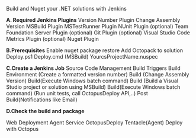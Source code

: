 Build and Nuget your .NET solutions with Jenkins


**A. Required Jenkins Plugins** 
Version Number Plugin
Change Assembly Version
MSBuild Plugin
MSTestRunner Plugin
NUnit Plugin
(optional) Team Foundation Server Plugin
(optional) Git Plugin
(optional) Visual Studio Code Metrics Plugin
(optional) Nuget Plugin

**B.Prerequisites**
Enable nuget package restore
Add Octopack to solution
Deploy.ps1
Deploy.cmd (MSBuild)
YourcsProjectName.nuspec

**C.Create a Jenkins Job** 
Source Code Management
Build Triggers
Build Environment (Create a formatted version number)
Build (Change Assembly Version)
Build(Execute Windows batch command)
Build (Build a Visual Studio project or solution using MSBuild)
Build(Execute Windows batch command) (Run unit tests, call OctopusDeploy API,..)
Post Build(Notifications like Email)

**D.Check the build and package**

Web Deployment Agent Service OctopusDeploy Tentacle(Agent) Deploy with Octopus